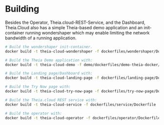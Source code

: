 # Building

Besides the Operator, Theia.cloud-REST-Service, and the Dashboard, Theia.Cloud also has a simple Theia-based demo application and an init-container running wondershaper which may enable limiting the network bandwidth of a running application.

```bash
# Build the wondershaper init-container.
docker build -t theia-cloud-wondershaper -f dockerfiles/wondershaper/Dockerfile .

# Build the Theia Demo application with:
docker build -t theia-cloud-demo -f demo/dockerfiles/demo-theia-docker/Dockerfile demo/dockerfiles/demo-theia-docker/.

# Build the Landing page/Dashboard with:
docker build -t theia-cloud-landing-page -f dockerfiles/landing-page/Dockerfile .

# Build the Try Now page with:
docker build -t theia-cloud-try-now-page -f dockerfiles/try-now-page/Dockerfile .

# Build the Theia.cloud REST service with:
docker build -t theia-cloud-service -f dockerfiles/service/Dockerfile .

# Build the operator with:
docker build -t theia-cloud-operator -f dockerfiles/operator/Dockerfile .
```
